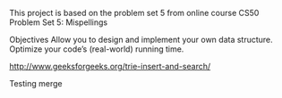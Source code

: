 This project is based on the problem set 5 from online course CS50
Problem Set 5: Mispellings

Objectives
Allow you to design and implement your own data structure.
Optimize your code’s (real-world) running time.

http://www.geeksforgeeks.org/trie-insert-and-search/

Testing merge
